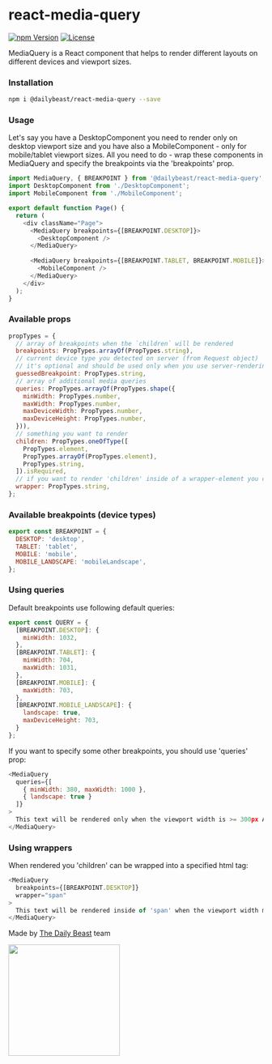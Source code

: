 react-media-query
=======

[![npm Version](https://img.shields.io/npm/v/@dailybeast/react-media-query.svg)](https://www.npmjs.com/package/@dailybeast/react-media-query) [![License](https://img.shields.io/npm/l/@dailybeast/react-media-query.svg)](https://www.npmjs.com/package/@dailybeast/react-media-query)

MediaQuery is a React component that helps to render different layouts on different devices and viewport sizes.

### Installation

```bash
npm i @dailybeast/react-media-query --save
```

### Usage
Let's say you have a DesktopComponent you need to render only on desktop viewport size and you have also a MobileComponent - only for mobile/tablet viewport sizes.
All you need to do - wrap these components in MediaQuery and specify the breakpoints via the 'breakpoints' prop.

```javascript
import MediaQuery, { BREAKPOINT } from '@dailybeast/react-media-query';
import DesktopComponent from './DesktopComponent';
import MobileComponent from './MobileComponent';

export default function Page() {
  return (
    <div className="Page">
      <MediaQuery breakpoints={[BREAKPOINT.DESKTOP]}>
        <DesktopComponent />
      </MediaQuery>
      
      <MediaQuery breakpoints={[BREAKPOINT.TABLET, BREAKPOINT.MOBILE]}>
        <MobileComponent />
      </MediaQuery>
    </div>
  );
}
```

### Available props
 
```javascript
propTypes = {
  // array of breakpoints when the `children` will be rendered
  breakpoints: PropTypes.arrayOf(PropTypes.string),
  // current device type you detected on server (from Request object)
  // it's optional and should be used only when you use server-rendering
  guessedBreakpoint: PropTypes.string,
  // array of additional media queries
  queries: PropTypes.arrayOf(PropTypes.shape({
    minWidth: PropTypes.number,
    maxWidth: PropTypes.number,
    maxDeviceWidth: PropTypes.number,
    maxDeviceHeight: PropTypes.number,
  })),
  // something you want to render
  children: PropTypes.oneOfType([
    PropTypes.element,
    PropTypes.arrayOf(PropTypes.element),
    PropTypes.string,
  ]).isRequired,
  // if you want to render 'children' inside of a wrapper-element you can specify it via 'wrapper' prop
  wrapper: PropTypes.string,
};
```

### Available breakpoints (device types)
```javascript
export const BREAKPOINT = {
  DESKTOP: 'desktop',
  TABLET: 'tablet',
  MOBILE: 'mobile',
  MOBILE_LANDSCAPE: 'mobileLandscape',
};
```

### Using queries
Default breakpoints use following default queries:
```javascript
export const QUERY = {
  [BREAKPOINT.DESKTOP]: {
    minWidth: 1032,
  },
  [BREAKPOINT.TABLET]: {
    minWidth: 704,
    maxWidth: 1031,
  },
  [BREAKPOINT.MOBILE]: {
    maxWidth: 703,
  },
  [BREAKPOINT.MOBILE_LANDSCAPE]: {
    landscape: true,
    maxDeviceHeight: 703,
  }
};
```
If you want to specify some other breakpoints, you should use 'queries' prop:
```javascript
<MediaQuery
  queries={[
    { minWidth: 380, maxWidth: 1000 },
    { landscape: true }
  ]}
>
  This text will be rendered only when the viewport width is >= 300px AND <= 1000, OR device is in landscape mode.
</MediaQuery>
```

### Using wrappers
When rendered you 'children' can be wrapped into a specified html tag:
```javascript
<MediaQuery
  breakpoints={[BREAKPOINT.DESKTOP]}
  wrapper="span"
>
  This text will be rendered inside of 'span' when the viewport width matches 'desktop'
</MediaQuery>
```

Made by [The Daily Beast](https://thedailybeast.com) team

<img src="https://pbs.twimg.com/profile_images/862673271212441600/u_DNSQ_Q.jpg" width="220" />
